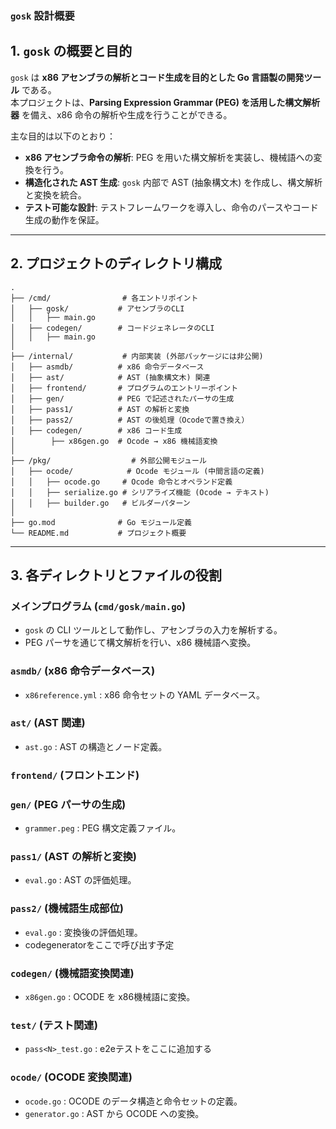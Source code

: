 ### **`gosk` 設計概要**

## **1. `gosk` の概要と目的**

`gosk` は **x86 アセンブラの解析とコード生成を目的とした Go 言語製の開発ツール** である。  
本プロジェクトは、**Parsing Expression Grammar (PEG) を活用した構文解析器** を備え、x86 命令の解析や生成を行うことができる。  

主な目的は以下のとおり：
- **x86 アセンブラ命令の解析**: PEG を用いた構文解析を実装し、機械語への変換を行う。
- **構造化された AST 生成**: `gosk` 内部で AST (抽象構文木) を作成し、構文解析と変換を統合。
- **テスト可能な設計**: テストフレームワークを導入し、命令のパースやコード生成の動作を保証。

---

## **2. プロジェクトのディレクトリ構成**
```
.
├── /cmd/                # 各エントリポイント
│   ├── gosk/           # アセンブラのCLI
│   │   ├── main.go
│   ├── codegen/        # コードジェネレータのCLI
│   │   ├── main.go
│
├── /internal/           # 内部実装 (外部パッケージには非公開)
│   ├── asmdb/          # x86 命令データベース
│   ├── ast/            # AST (抽象構文木) 関連
│   ├── frontend/       # プログラムのエントリーポイント
│   ├── gen/            # PEG で記述されたパーサの生成
│   ├── pass1/          # AST の解析と変換
│   ├── pass2/          # AST の後処理（Ocodeで置き換え）
│   ├── codegen/        # x86 コード生成
│        ├── x86gen.go  # Ocode → x86 機械語変換
│
├── /pkg/                  # 外部公開モジュール
│   ├── ocode/            # Ocode モジュール (中間言語の定義)
│   │   ├── ocode.go     # Ocode 命令とオペランド定義
│   │   ├── serialize.go # シリアライズ機能 (Ocode → テキスト)
│   │   ├── builder.go   # ビルダーパターン
│
├── go.mod              # Go モジュール定義
└── README.md           # プロジェクト概要
```

---

## **3. 各ディレクトリとファイルの役割**

### **メインプログラム (`cmd/gosk/main.go`)**
- `gosk` の CLI ツールとして動作し、アセンブラの入力を解析する。
- PEG パーサを通じて構文解析を行い、x86 機械語へ変換。

### **`asmdb/` (x86 命令データベース)**
- `x86reference.yml` : x86 命令セットの YAML データベース。

### **`ast/` (AST 関連)**
- `ast.go` : AST の構造とノード定義。

### **`frontend/` (フロントエンド)**

### **`gen/` (PEG パーサの生成)**
- `grammer.peg` : PEG 構文定義ファイル。

### **`pass1/` (AST の解析と変換)**
- `eval.go` : AST の評価処理。

### **`pass2/` (機械語生成部位)**
- `eval.go` : 変換後の評価処理。
- codegeneratorをここで呼び出す予定

### **`codegen/` (機械語変換関連)**
- `x86gen.go` : OCODE を x86機械語に変換。

### **`test/` (テスト関連)**
- `pass<N>_test.go` : e2eテストをここに追加する

### **`ocode/` (OCODE 変換関連)**
- `ocode.go` : OCODE のデータ構造と命令セットの定義。
- `generator.go` : AST から OCODE への変換。